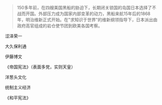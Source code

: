 > 150多年前，在四艘美国黑船的胁迫下，长期闭关锁国的岛国日本选择了不战而开国。外部压力成为国家内部变革的动力，黑船来航15年后的1868年，明治维新正式开始。在"求知识于世界"的维新纲领指导下，日本派出由政府高官组成的岩仓使节团到欧美各国考察。

涩泽荣一

大久保利通

伊藤博文

《帝国宪法》（表面多党，实则天皇）

洋葱头文化

统制主义经济

《和平宪法》
